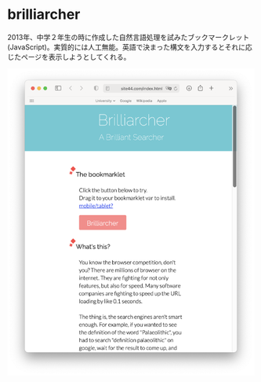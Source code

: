 # brilliarcher

2013年、中学２年生の時に作成した自然言語処理を試みたブックマークレット(JavaScript)。実質的には人工無能。英語で決まった構文を入力するとそれに応じたページを表示しようとしてくれる。

![screenshot](https://github.com/trombiano1/brilliarcher/blob/main/sc.png)
